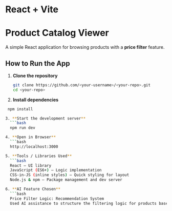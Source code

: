 # React + Vite

# Product Catalog Viewer

A simple React application for browsing products with a **price filter** feature.

## How to Run the App

1. **Clone the repository**
   ```bash
   git clone https://github.com/<your-username>/<your-repo>.git
   cd <your-repo>
   
2. **Install dependencies**
 ```bash
  npm install

3. **Start the development server**
   ```bash
   npm run dev

4. **Open in Browser**
   ```bash
   http://localhost:3000

5. **Tools / Libraries Used**
   ```bash
   React – UI library 
   JavaScript (ES6+) – Logic implementation
   CSS-in-JS (inline styles) – Quick styling for layout
   Node.js & npm – Package management and dev server

6. **AI Feature Chosen**
   ```bash
   Price Filter Logic: Recommendation System
   Used AI assistance to structure the filtering logic for products based on price ranges (Below $50, $50-$100, Above $100).   
